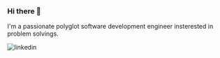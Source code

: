 ### Hi there 👋

I'm a passionate polyglot software development engineer insterested in problem solvings. 

![linkedin](https://img.shields.io/badge/LinkedIn-0A66C2?style=for-the-badge&logo=LinkedIn&logoColor=white)

<!--
**Panchatcharam/panchatcharam** is a ✨ _special_ ✨ repository because its `README.md` (this file) appears on your GitHub profile.

Here are some ideas to get you started:

- 🔭 I’m currently working on ...
- 🌱 I’m currently learning ...
- 👯 I’m looking to collaborate on ...
- 🤔 I’m looking for help with ...
- 💬 Ask me about ...
- 📫 How to reach me: ...
- 😄 Pronouns: ...
- ⚡ Fun fact: ...
-->
